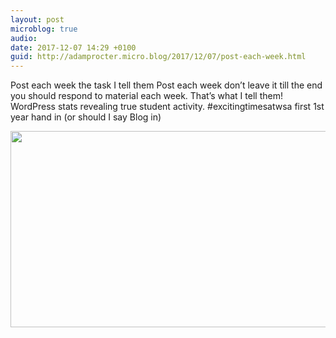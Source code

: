 ```yaml
---
layout: post
microblog: true
audio: 
date: 2017-12-07 14:29 +0100
guid: http://adamprocter.micro.blog/2017/12/07/post-each-week.html
---
```

Post each week the task I tell them Post each week don’t leave it till the end you should respond to material each week. That’s what I tell them! WordPress stats revealing true student activity. #excitingtimesatwsa first 1st year hand in (or should I say Blog in)

<img src="http://discursive.adamprocter.co.uk/uploads/2017/ecfd4a9e51.jpg" width="600" height="314" />

